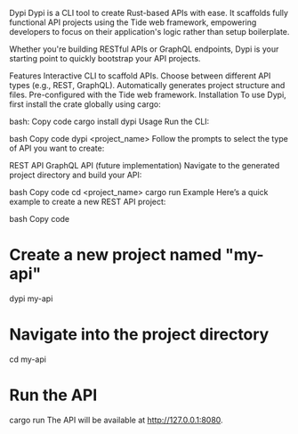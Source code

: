 Dypi
Dypi is a CLI tool to create Rust-based APIs with ease. It scaffolds fully functional API projects using the Tide web framework, empowering developers to focus on their application's logic rather than setup boilerplate.

Whether you're building RESTful APIs or GraphQL endpoints, Dypi is your starting point to quickly bootstrap your API projects.

Features
Interactive CLI to scaffold APIs.
Choose between different API types (e.g., REST, GraphQL).
Automatically generates project structure and files.
Pre-configured with the Tide web framework.
Installation
To use Dypi, first install the crate globally using cargo:

bash:
Copy code
cargo install dypi
Usage
Run the CLI:

bash
Copy code
dypi <project_name>
Follow the prompts to select the type of API you want to create:

REST API
GraphQL API (future implementation)
Navigate to the generated project directory and build your API:

bash
Copy code
cd <project_name>
cargo run
Example
Here’s a quick example to create a new REST API project:

bash
Copy code
# Create a new project named "my-api"
dypi my-api

# Navigate into the project directory
cd my-api

# Run the API
cargo run
The API will be available at http://127.0.0.1:8080.